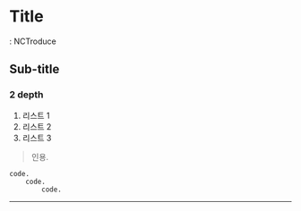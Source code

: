 # Title

: NCTroduce

## Sub-title

### 2 depth


1. 리스트 1
2. 리스트 2
3. 리스트 3


> 인용.

```
code.
    code.
        code.
```

<hr>